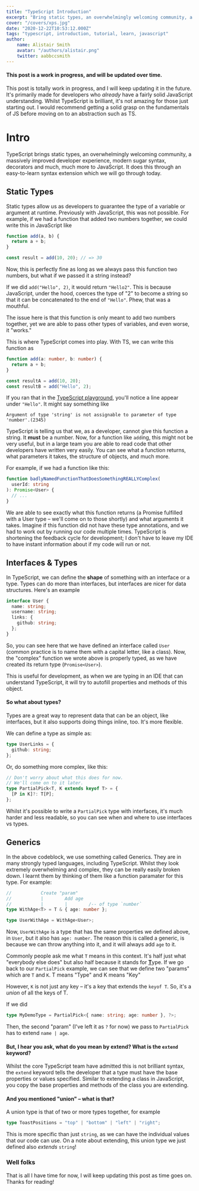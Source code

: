```yaml
---
title: "TypeScript Introduction"
excerpt: "Bring static types, an overwhelmingly welcoming community, a massively improved developer experience, modern sugar syntax, decorators and much, much more to JavaScript."
cover: "/covers/xps.jpg"
date: "2020-12-22T10:53:12.000Z"
tags: "typescript, introduction, tutorial, learn, javascript"
author:
    name: Alistair Smith
    avatar: "/authors/alistair.png"
    twitter: aabbccsmith
---
```


#### This post is a work in progress, and will be updated over time.

This post is totally work in progress, and I will keep updating it in the future. It's primarily made for developers who _already_ have a fairly solid JavaScript understanding. Whilst TypeScript is brilliant, it's not amazing for those just starting out. I would recommend getting a solid grasp on the fundamentals of JS before moving on to an abstraction such as TS.

# Intro

TypeScript brings static types, an overwhelmingly welcoming community, a massively improved developer experience, modern sugar syntax, decorators and much, much more to JavaScript. It does this through an easy-to-learn syntax extension which we will go through today.

## Static Types

Static types allow us as developers to guarantee the type of a variable or argument at runtime. Previously with JavaScript, this was not possible. For example, if we had a function that added two numbers together, we could write this in JavaScript like

```js:add.js
function add(a, b) {
  return a + b;
}

const result = add(10, 20); // => 30
```

Now, this is perfectly fine as long as we always pass this function two numbers, but what if we passed it a string instead?

If we did `add("Hello", 2)`, it would return `"Hello2"`. This is because JavaScript, under the hood, coerces the type of "2" to become a string so that it can be concatenated to the end of `"Hello"`. Phew, that was a mouthful.

The issue here is that this function is only meant to add two numbers together, yet we are able to pass other types of variables, and even worse, it "works."

This is where TypeScript comes into play. With TS, we can write this function as

```typescript
function add(a: number, b: number) {
  return a + b;
}

const resultA = add(10, 20);
const resultB = add("Hello", 2);
```

If you ran that in the [TypeScript playground](https://www.typescriptlang.org/play), you'll notice a line appear under `"Hello"`. It might say something like

```
Argument of type 'string' is not assignable to parameter of type 'number'.(2345)
```

TypeScript is telling us that we, as a developer, cannot give this function a string. It **must** be a number. Now, for a function like `add`ing, this might not be very useful, but in a large team you are able to read code that other developers have written very easily. You can see what a function returns, what parameters it takes, the structure of objects, and much more.

For example, if we had a function like this:

```typescript
function badlyNamedFunctionThatDoesSomethingREALLYComplex(
  userId: string
): Promise<User> {
  // ...
}
```

We are able to see exactly what this function returns (a Promise fulfilled with a User type – we'll come on to those shortly) and what arguments it takes. Imagine if this function did not have these type annotations, and we had to work out by running our code multiple times. TypeScript is shortening the feedback cycle for development; I don't have to leave my IDE to have instant information about if my code will run or not.

## Interfaces & Types

In TypeScript, we can define the **shape** of something with an interface or a type. Types can do more than interfaces, but interfaces are nicer for data structures. Here's an example

```typescript
interface User {
  name: string;
  username: string;
  links: {
    github: string;
  };
}
```

So, you can see here that we have defined an interface called `User` (common practice is to name them with a capital letter, like a class). Now, the "complex" function we wrote above is properly typed, as we have created its return type (`Promise<User>`).

This is useful for development, as when we are typing in an IDE that can understand TypeScript, it will try to autofill properties and methods of this object.

#### So what about types?

Types are a great way to represent data that can be an object, like interfaces, but it also supports doing things inline, too. It's more flexible.

We can define a type as simple as:

```typescript
type UserLinks = {
  github: string;
};
```

Or, do something more complex, like this:

```typescript
// Don't worry about what this does for now.
// We'll come on to it later.
type PartialPick<T, K extends keyof T> = {
  [P in K]?: T[P];
};
```

Whilst it's possible to write a `PartialPick` type with interfaces, it's much harder and less readable, so you can see when and where to use interfaces vs types.

## Generics

In the above codeblock, we use something called Generics. They are in many strongly typed languages, including TypeScript. Whilst they look extremely overwhelming and complex, they can be really easily broken down. I learnt them by thinking of them like a function paramater for this type. For example:

```typescript
//           Create "param"
//           |        Add age
//           |        |        /-- of type `number`
type WithAge<T> = T & { age: number };

type UserWithAge = WithAge<User>;
```

Now, `UserWithAge` is a type that has the same properties we defined above, in `User`, but it also has `age: number`. The reason this is called a generic, is because we can throw anything into it, and it will always add `age` to it.

Commonly people ask me what `T` means in this context. It's half just what "everybody else does" but also half because it stands for <ins>**T**</ins>ype. If we go back to our `PartialPick` example, we can see that we define two "params" which are `T` and `K`. T means "Type" and K means "Key"

However, `K` is not just any key – it's a key that extends the `keyof T`. So, it's a _union_ of all the keys of T.

If we did

```typescript
type MyDemoType = PartialPick<{ name: string; age: number }, ?>;
```

Then, the second "param" (I've left it as `?` for now) we pass to `PartialPick` has to extend `name | age`.

#### But, I hear you ask, what do you mean by extend? What is the `extend` keyword?

Whilst the core TypeScript team have admitted this is not brilliant syntax, the `extend` keyword tells the developer that a type must have the base properties or values specified. Similar to extending a class in JavaScript, you copy the base properties and methods of the class you are extending.

#### And you mentioned "union" – what is that?

A union type is that of two or more types together, for example

```ts:toast.ts
type ToastPositions = "top" | "bottom" | "left" | "right";
```

This is more specific than just `string`, as we can have the individual values that our code can use. On a note about extending, this union type we just defined also _extends_ `string`!

### Well folks

That is all I have time for now, I will keep updating this post as time goes on. Thanks for reading!
